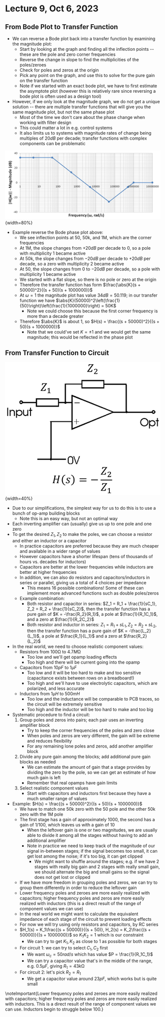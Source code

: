 # Lecture 9, Oct 6, 2023

## From Bode Plot to Transfer Function

* We can reverse a Bode plot back into a transfer function by examining the magnitude plot:
	* Start by looking at the graph and finding all the inflection points -- these are the pole and zero corner frequencies
	* Reverse the change in slope to find the multiplicities of the poles/zeroes
	* Check for poles and zeros at the origin
	* Pick any point on the graph, and use this to solve for the pure gain on the transfer function
	* Note if we started with an exact bode plot, we have to first estimate the asymptote plot (however this is relatively rare since reversing a bode plot is often used as a design tool)
* However, if we only look at the magnitude graph, we do not get a unique solution -- there are multiple transfer functions that will give you the same magnitude plot, but not the same phase plot
	* Most of the time we don't care about the phase change when working with filter design
	* This could matter a lot in e.g. control systems
	* It also limits us to systems with magnitude rates of change being multiples of $20\si{dB}$ per decade; transfer functions with complex components can be problematic

![Phase plot for the example problem.](imgs/lec9_1.png){width=80%}

* Example reverse the Bode phase plot above:
	* We see inflection points at 50, 50k, and 1M, which are the corner frequencies
	* At 1M, the slope changes from $+20\si{dB}$ per decade to 0, so a pole with multiplicity 1 became active
	* At 50k, the slope changes from $-20\si{dB}$ per decade to $+20\si{dB}$ per decade, so a zero with multiplicity 2 became active
	* At 50, the slope changes from 0 to $-20\si{dB}$ per decade, so a pole with multiplicity 1 became active
	* We started with a flat slope, so there is no pole or zero at the origin
	* Therefore the transfer function has form $\frac{\abs{K}(s + 50000)^2}{(s + 50)(s + 1000000)}$
	* At $\omega = 1$ the magnitude plot has value $34\si{dB} = 50.119$; in our transfer function we have $\abs{K}(50000)^2\left(\frac{1}{50}\right)\left(\frac{1}{1000000}\right) = 50K$
		* Note we could choose this because the first corner frequency is more than a decade greater
	* Therefore $\abs{K}$ is about 1, so $H(s) = \frac{(s + 50000)^2}{(s + 50)(s + 1000000)}$
		* Note that we could've set $K = \pm 1$ and we would get the same magnitude; this would be reflected in the phase plot

## From Transfer Function to Circuit

![The inverting amplifier as a building block.](imgs/lec9_2.png){width=40%}

* Due to our simplifications, the simplest way for us to do this is to use a bunch of op-amp building blocks
	* Note this is an easy way, but not an optimal way
* Each inverting amplifier can (usually) give us up to one pole and one zero
* To get the desired $Z_1, Z_2$ to make the poles, we can choose a resistor and either an inductor or a capacitor
	* In practice capacitors are preferred because they are much cheaper and available in a wider range of values
	* However capacitors have a shorter lifespan (tens of thousands of hours vs. decades for inductors)
	* Capacitors are better at the lower frequencies while inductors are better at higher frequencies
	* In addition, we can also do resistors and capacitors/inductors in series or parallel, giving us a total of 4 choices per impedance
		* This means 16 possible combinations! Some of these can implement more advanced functions such as double poles/zeros
	* Example combination:
		* Both resistor and capacitor in series: $Z_1 = R_1 + \frac{1}{sC_1}, Z_2 = R_2 + \frac{1}{sC_2}$, then the transfer function has a pure gain of $K = -\frac{R_2}{R_1}$, a pole at $\frac{1}{R_1C_1}$, and a zero at $\frac{1}{R_2C_2}$
		* Both resistor and inductor in series: $Z_1 = R_1 + sL_1, Z_2 = R_2 + sL_2$, then the transfer function has a pure gain of $K = -\frac{L_2}{L_1}$, a pole at $\frac{R_1}{L_1}$ and a zero at $\frac{R_2}{L_2}$
* In the real world, we need to choose realistic component values:
	* Resistors from $100\si{\ohm}$ to $4.7\si{M\ohm}$
		* Too low and we'll get opamp loading effects
		* Too high and there will be current going into the opamp
	* Capacitors from $10\si{pF}$ to $1\si{\micro F}$
		* Too low and it will be too hard to make and too sensitive (capacitance exists between rows on a breadboard!)
		* Too high and we'll have to use electrolytic capacitors, which are polarized, and less accurate
	* Inductors from $1\si{\micro H}$ to $500\si{mH}$
		* Too low and the inductance will be comparable to PCB traces, so the circuit will be extremely sensitive
		* Too high and the inductor will be too hard to make and too big
* Systematic procedure to find a circuit:
	1. Group poles and zeros into pairs; each pair uses an inverting amplifier block
		* Try to keep the corner frequencies of the poles and zero close
		* When poles and zeros are very different, the gain will be extreme and reduces flexibility
		* For any remaining lone poles and zeros, add another amplifier block
	2. Divide any pure gain among the blocks; add additional pure gain blocks as needed
		* We can estimate the amount of gain that a stage provides by dividing the zero by the pole, so we can get an estimate of how much gain is left
		* Remember that real opamps have gain limits
	3. Select realistic component values
		* Start with capacitors and inductors first because they have a much smaller range of values
* Example: $H(s) = \frac{(s + 50000)^2}{(s + 50)(s + 1000000)}$
	* We have to match one 50k zero with the 50 pole and the other 50k zero with the 1M pole
	* The first stage has a gain of approximately 1000, the second has a gain of $1/100$, which leaves us with a gain of 10
		* When the leftover gain is one or two magnitudes, we are usually able to divide it among all the stages without having to add an additional amplifier
		* Note in practice we need to keep track of the magnitude of our signal in-between stages; if the signal becomes too small, it can get lost among the noise; if it's too big, it can get clipped
			* We might want to shuffle around the stages; e.g. if we have 2 stages with really big gain and 2 stages with really small gain, we should alternate the big and small gains so the signal does not get lost or clipped
	* If we have more freedom in grouping poles and zeros, we can try to group them differently in order to reduce the leftover gain
	* Lower frequency poles and zeroes are more easily realized with capacitors; higher frequency poles and zeros are more easily realized with inductors (this is a direct result of the range of component values we can use)
	* In the real world we might want to calculate the equivalent impedance of each stage of the circuit to prevent loading effects
	* For now we will try using only resistors and capacitors, by RC series
	* $H_1(s) = K_1\frac{(s + 50000)}{(s + 50)}, H_2(s) = K_2\frac{(s + 50000)}{(s + 1000000)}$ so $K_1K_2 = 1$ which is our constraint
		* We can try to get $K_1, K_2$ as close to 1 as possible for both stages
	* For circuit 1: we can try to select $C_1, C_2$ first
		* We want $\omega _c = 50\si{rad/s}$ which has value $P = \frac{1}{R_1C_1}$
		* We can try a capacitor value that's in the middle of the range, e.g. $0.5\si{\micro F}$, giving $R_1 = 43\si{k\ohm}$
	* For circuit 2: let's pick $R_2 = R_1$
		* We get a capacitor value around $23\si{pF}$, which works but is quite small

\noteImportant{Lower frequency poles and zeroes are more easily realized with capacitors; higher frequency poles and zeros are more easily realized with inductors. This is a direct result of the range of component values we can use.
Inductors begin to struggle below 100.}

